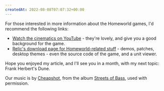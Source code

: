 ```yaml
---
createdAt: 2022-08-08T07:07:32+00:00
---
```

For those interested in more information about the Homeworld games, I'd recommend the following links:

-   [Watch the cinematics on YouTube](http://www.youtube.com/watch?v=yrW4jkQdmjI) - they're lovely, and give you a good background for the game.
-   [Relic's download page for Homeworld-related stuff](http://www.relicnews.com/homeworld/hw-downloads/) - demos, patches, desktop themes - even the source code of the game, and a unit viewer.

Hope you enjoyed my article, and I'll see you in a month, with my next topic: Frank Herbert's Dune.

Our music is by [Cheapshot](http://cheapshot.bandcamp.com/), from the album [Streets of Bass](http://cheapshot.bandcamp.com/album/streets-of-bass), used with permission.